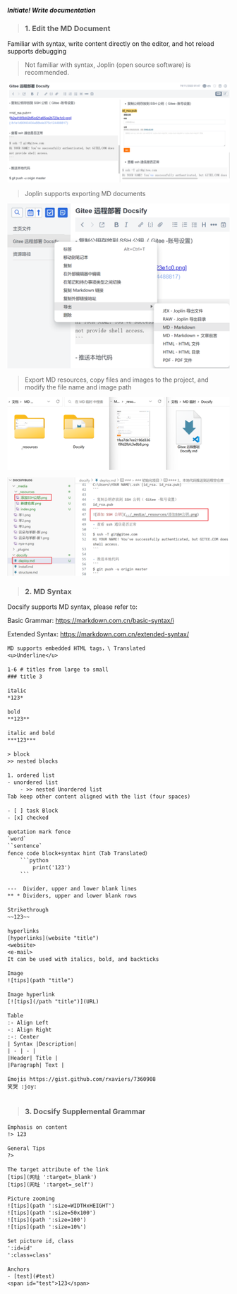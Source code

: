 <!-- 主文件 -->

***Initiate! Write documentation***

> ### 1. Edit the MD Document

Familiar with syntax, write content directly on the editor, and hot reload supports debugging

> Not familiar with syntax, Joplin (open source software) is recommended.

![MD语法1](../_media/_resources/MD语法1.png ':size=80%')

> Joplin supports exporting MD documents

![MD语法2](../_media/_resources/MD语法2.png ':size=50%')

> Export MD resources, copy files and images to the project, and modify the file name and image path

![MD语法3](../_media/_resources/MD语法3.png ':size=70%')

![MD语法4](../_media/_resources/MD语法4.png ':size=70%')


> ### 2. MD Syntax

Docsify supports MD syntax, please refer to:

Basic Grammar: https://markdown.com.cn/basic-syntax/i

Extended Syntax: https://markdown.com.cn/extended-syntax/


```
MD supports embedded HTML tags，\ Translated
<u>Underline</u>

1-6 # titles from large to small
### title 3

italic
*123*

bold
**123**

italic and bold
***123***

> block
>> nested blocks

1. ordered list
- unordered list
	- >> nested Unordered list
Tab keep other content aligned with the list (four spaces)

- [ ] task Block
- [x] checked

quotation mark fence
`word`
``sentence`
fence code block+syntax hint（Tab Translated）
	```python
		print('123')
	```

---  Divider, upper and lower blank lines
** * Dividers, upper and lower blank rows

Strikethrough 
~~123~~

hyperlinks
[hyperlinks](website "title")
<website>
<e-mail>
It can be used with italics, bold, and backticks

Image
![tips](path "title")

Image hyperlink
[![tips](/path "title")](URL)

Table
:- Align Left
-: Align Right
:-: Center
| Syntax |Description|
| - | - |
|Header| Title |
|Paragraph| Text |

Emojis https://gist.github.com/rxaviers/7360908
笑哭 :joy:


```


> ### 3. Docsify Supplemental Grammar

```
Emphasis on content
!> 123

General Tips
?>

The target attribute of the link
[tips](网址 ':target=_blank')
[tips](网址 ':target=_self')

Picture zooming
![tips](path ':size=WIDTHxHEIGHT') 
![tips](path ':size=50x100')
![tips](path ':size=100')
![tips](path ':size=10%')

Set picture id, class
':id=id'
':class=class'

Anchors
- [test](#test)
<span id="test">123</span>
```
